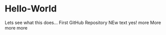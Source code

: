 Hello-World
===========

Lets see what this does...
First GitHub Repository
NEw text
yes! more
More more more
